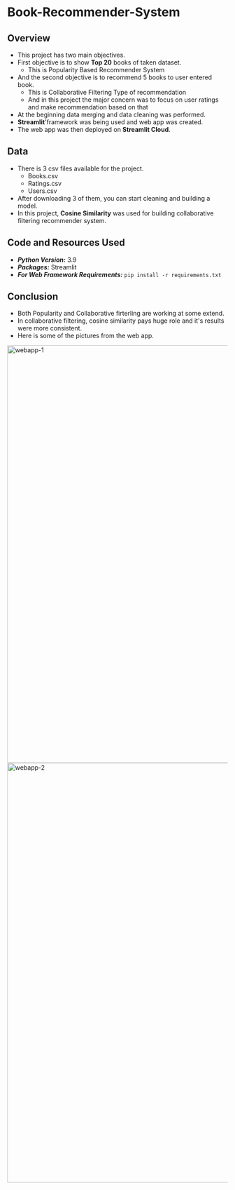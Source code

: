 # Book-Recommender-System 
## Overview
- This project has two main objectives.
- First objective is to show **Top 20** books of taken dataset.
  - This is Popularity Based Recommender System
- And the second objective is to recommend 5 books to user entered book.
  - This is Collaborative Filtering Type of recommendation
  - And in this project the major concern was to focus on user ratings and make recommendation based on that
- At the beginning data merging and data cleaning was performed.
- **Streamlit**'framework was being used and web app was created.
- The web app was then deployed on **Streamlit Cloud**.


## Data

- There is 3 csv files available for the project.
  - Books.csv
  - Ratings.csv
  - Users.csv
- After downloading 3 of them, you can start cleaning and building a model.
- In this project, **Cosine Similarity** was used for building collaborative filtering recommender system.
 
## Code and Resources Used
- ***Python Version:*** 3.9
- ***Packages:*** Streamlit
- ***For Web Framework Requirements:*** ```pip install -r requirements.txt```

## Conclusion 
- Both Popularity and Collaborative firterling are working at some extend.
- In collaborative filtering, cosine similarity pays huge role and it's results were more consistent.
- Here is some of the pictures from the web app.
<img width="952" alt="webapp-1" src="https://user-images.githubusercontent.com/108567206/227747984-17ee756b-4c57-4421-8f70-e4e6cec5500b.png">
<img width="957" alt="webapp-2" src="https://user-images.githubusercontent.com/108567206/227747998-adf8f1e6-cff0-454e-bb8e-bcd493c497f9.png">
